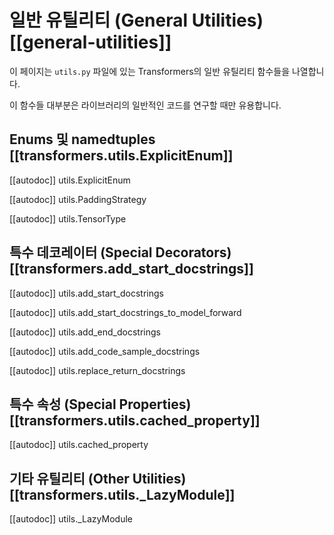 <!--Copyright 2021 The HuggingFace Team. All rights reserved.

Licensed under the Apache License, Version 2.0 (the "License"); you may not use this file except in compliance with
the License. You may obtain a copy of the License at

http://www.apache.org/licenses/LICENSE-2.0

Unless required by applicable law or agreed to in writing, software distributed under the License is distributed on
an "AS IS" BASIS, WITHOUT WARRANTIES OR CONDITIONS OF ANY KIND, either express or implied. See the License for the
specific language governing permissions and limitations under the License.

⚠️ Note that this file is in Markdown but contain specific syntax for our doc-builder (similar to MDX) that may not be
rendered properly in your Markdown viewer.

-->

# 일반 유틸리티 (General Utilities) [[general-utilities]]

이 페이지는 `utils.py` 파일에 있는 Transformers의 일반 유틸리티 함수들을 나열합니다.

이 함수들 대부분은 라이브러리의 일반적인 코드를 연구할 때만 유용합니다.


## Enums 및 namedtuples [[transformers.utils.ExplicitEnum]]

[[autodoc]] utils.ExplicitEnum

[[autodoc]] utils.PaddingStrategy

[[autodoc]] utils.TensorType

## 특수 데코레이터 (Special Decorators) [[transformers.add_start_docstrings]]

[[autodoc]] utils.add_start_docstrings

[[autodoc]] utils.add_start_docstrings_to_model_forward

[[autodoc]] utils.add_end_docstrings

[[autodoc]] utils.add_code_sample_docstrings

[[autodoc]] utils.replace_return_docstrings

## 특수 속성 (Special Properties) [[transformers.utils.cached_property]]

[[autodoc]] utils.cached_property

## 기타 유틸리티 (Other Utilities) [[transformers.utils._LazyModule]]

[[autodoc]] utils._LazyModule
